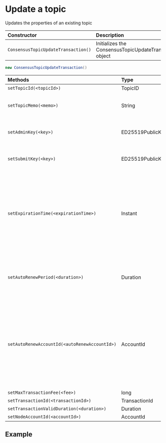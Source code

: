 # Update a topic

Updates the properties of an existing topic

| Constructor | Description |
| :--- | :--- |
| `ConsensusTopicUpdateTransaction()` | Initializes the ConsensusTopicUpdateTransaction object |

```java
new ConsensusTopicUpdateTransaction()
```

| Methods | Type | Description |
| :--- | :--- | :--- |
| `setTopicId(<topicId>)` | TopicID | The ID of the topic to update |
| `setTopicMemo(<memo>)` | String | Short publicly visible memo about the topic. No guarantee of uniqueness. Null for "do not update". |
| `setAdminKey(<key>)` | ED25519PublicKey | Access control for update/delete of the topic. If unspecified, no change. If empty keyList - the adminKey is cleared. |
| `setSubmitKey(<key>)` | ED25519PublicKey | Access control for ConsensusService.submitMessage.  If unspecified, no change. If empty keyList - the submitKey is cleared. |
| `setExpirationTime(<expirationTime>)` | Instant | Effective consensus timestamp at \(and after\) which all consensus transactions and queries will fail. The expirationTime may be no longer than MAX\_AUTORENEW\_PERIOD \(8000001 seconds\) from the consensus timestamp of this transaction. On topics with no adminKey, extending the expirationTime is the only updateTopic option allowed on the topic. If unspecified, no change. |
| `setAutoRenewPeriod(<duration>)` | Duration | The amount of time to extend the topic's lifetime automatically at expirationTime if the autoRenewAccount is configured and has funds \(once autoRenew functionality is supported by HAPI\). If unspecified, no change. |
| `setAutoRenewAccountId(<autoRenewAccountId>)` | AccountId | Optional account to be used at the topic's expirationTime to extend the life of the topic. Once autoRenew functionality is supported by HAPI, the topic lifetime will be extended up to a maximum of the autoRenewPeriod or however long the topic can be extended using all funds on the account \(whichever is the smaller duration/amount\). If specified as the default value \(0.0.0\), the autoRenewAccount will be removed. If unspecified, no change. |
| `setMaxTransactionFee(<fee>)` | long |  |
| `setTransactionId(<transactionId>)` | TransactionId |  |
| `setTransactionValidDuration(<duration>)` | Duration |  |
| `setNodeAccountId(<accountId>)` | AccountId |  |

## 

## Example

```java

```


